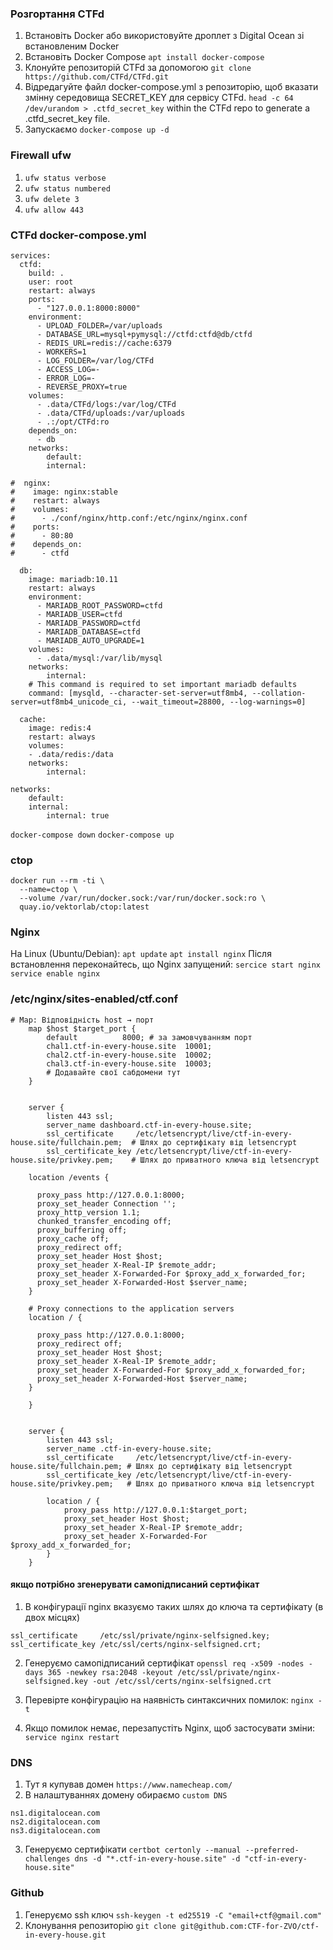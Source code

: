 ### Розгортання CTFd
1. Встановіть Docker або використовуйте дроплет з Digital Ocean зі встановленим Docker
1. Встановіть Docker Compose `apt install docker-compose`
1. Клонуйте репозиторій CTFd за допомогою `git clone https://github.com/CTFd/CTFd.git`
1. Відредагуйте файл docker-compose.yml з репозиторію, щоб вказати змінну середовища SECRET_KEY для сервісу CTFd.
 `head -c 64 /dev/urandom > .ctfd_secret_key` within the CTFd repo to generate a .ctfd_secret_key file.
1. Запускаємо `docker-compose up -d`


### Firewall ufw
1. `ufw status verbose`
2. `ufw status numbered`
3. `ufw delete 3`
4. `ufw allow 443`

### CTFd docker-compose.yml
```
services:
  ctfd:
    build: .
    user: root
    restart: always
    ports:
      - "127.0.0.1:8000:8000"
    environment:
      - UPLOAD_FOLDER=/var/uploads
      - DATABASE_URL=mysql+pymysql://ctfd:ctfd@db/ctfd
      - REDIS_URL=redis://cache:6379
      - WORKERS=1
      - LOG_FOLDER=/var/log/CTFd
      - ACCESS_LOG=-
      - ERROR_LOG=-
      - REVERSE_PROXY=true
    volumes:
      - .data/CTFd/logs:/var/log/CTFd
      - .data/CTFd/uploads:/var/uploads
      - .:/opt/CTFd:ro
    depends_on:
      - db
    networks:
        default:
        internal:

#  nginx:
#    image: nginx:stable
#    restart: always
#    volumes:
#      - ./conf/nginx/http.conf:/etc/nginx/nginx.conf
#    ports:
#      - 80:80
#    depends_on:
#      - ctfd

  db:
    image: mariadb:10.11
    restart: always
    environment:
      - MARIADB_ROOT_PASSWORD=ctfd
      - MARIADB_USER=ctfd
      - MARIADB_PASSWORD=ctfd
      - MARIADB_DATABASE=ctfd
      - MARIADB_AUTO_UPGRADE=1
    volumes:
      - .data/mysql:/var/lib/mysql
    networks:
        internal:
    # This command is required to set important mariadb defaults
    command: [mysqld, --character-set-server=utf8mb4, --collation-server=utf8mb4_unicode_ci, --wait_timeout=28800, --log-warnings=0]

  cache:
    image: redis:4
    restart: always
    volumes:
    - .data/redis:/data
    networks:
        internal:

networks:
    default:
    internal:
        internal: true
```

`docker-compose down`
`docker-compose up`


### ctop
```
docker run --rm -ti \
  --name=ctop \
  --volume /var/run/docker.sock:/var/run/docker.sock:ro \
  quay.io/vektorlab/ctop:latest
```

### Nginx
На Linux (Ubuntu/Debian):
`apt update`
`apt install nginx`
Після встановлення переконайтесь, що Nginx запущений:
`sercice start nginx`
`service enable nginx`

### /etc/nginx/sites-enabled/ctf.conf
```
# Map: Відповідність host → порт
    map $host $target_port {
        default          8000; # за замовчуванням порт
        chal1.ctf-in-every-house.site  10001;
        chal2.ctf-in-every-house.site  10002;
        chal3.ctf-in-every-house.site  10003;
        # Додавайте свої сабдомени тут
    }


    server {
        listen 443 ssl;
        server_name dashboard.ctf-in-every-house.site;
        ssl_certificate     /etc/letsencrypt/live/ctf-in-every-house.site/fullchain.pem;  # Шлях до сертифікату від letsencrypt
        ssl_certificate_key /etc/letsencrypt/live/ctf-in-every-house.site/privkey.pem;    # Шлях до приватного ключа від letsencrypt

    location /events {

      proxy_pass http://127.0.0.1:8000;
      proxy_set_header Connection '';
      proxy_http_version 1.1;
      chunked_transfer_encoding off;
      proxy_buffering off;
      proxy_cache off;
      proxy_redirect off;
      proxy_set_header Host $host;
      proxy_set_header X-Real-IP $remote_addr;
      proxy_set_header X-Forwarded-For $proxy_add_x_forwarded_for;
      proxy_set_header X-Forwarded-Host $server_name;
    }

    # Proxy connections to the application servers
    location / {

      proxy_pass http://127.0.0.1:8000;
      proxy_redirect off;
      proxy_set_header Host $host;
      proxy_set_header X-Real-IP $remote_addr;
      proxy_set_header X-Forwarded-For $proxy_add_x_forwarded_for;
      proxy_set_header X-Forwarded-Host $server_name;
    }

    }


    server {
        listen 443 ssl;
        server_name .ctf-in-every-house.site;
        ssl_certificate     /etc/letsencrypt/live/ctf-in-every-house.site/fullchain.pem; # Шлях до сертифікату від letsencrypt
        ssl_certificate_key /etc/letsencrypt/live/ctf-in-every-house.site/privkey.pem;   # Шлях до приватного ключа від letsencrypt

        location / {
            proxy_pass http://127.0.0.1:$target_port;
            proxy_set_header Host $host;
            proxy_set_header X-Real-IP $remote_addr;
            proxy_set_header X-Forwarded-For $proxy_add_x_forwarded_for;
        }
    }
```

#### якщо потрібно згенерувати самопідписаний сертифікат
1. В конфігурації nginx вказуємо таких шлях до ключа та сертифікату (в двох місцях)
```
ssl_certificate     /etc/ssl/private/nginx-selfsigned.key;     
ssl_certificate_key /etc/ssl/certs/nginx-selfsigned.crt;
```
2. Генеруємо самопідписаний сертифікат
`openssl req -x509 -nodes -days 365 -newkey rsa:2048 -keyout /etc/ssl/private/nginx-selfsigned.key -out /etc/ssl/certs/nginx-selfsigned.crt`

3. Перевірте конфігурацію на наявність синтаксичних помилок:
`nginx -t`

4. Якщо помилок немає, перезапустіть Nginx, щоб застосувати зміни:
   `service nginx restart`


### DNS
1. Тут я купував домен
`https://www.namecheap.com/`
2. В налаштуваннях домену обираємо `custom DNS`
```
ns1.digitalocean.com
ns2.digitalocean.com
ns3.digitalocean.com
```
3. Генеруємо сертифікати
   `certbot certonly --manual --preferred-challenges dns -d "*.ctf-in-every-house.site" -d "ctf-in-every-house.site"`

### Github
1. Генеруємо ssh ключ
   `ssh-keygen -t ed25519 -C "email+ctf@gmail.com"`
2. Клонування репозиторію
   `git clone git@github.com:CTF-for-ZVO/ctf-in-every-house.git`
